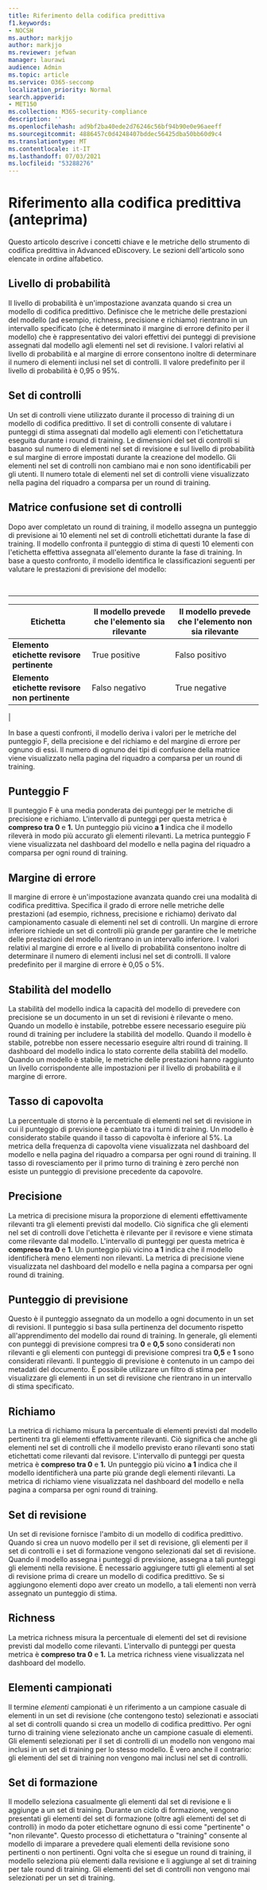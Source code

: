 ```yaml
---
title: Riferimento della codifica predittiva
f1.keywords:
- NOCSH
ms.author: markjjo
author: markjjo
ms.reviewer: jefwan
manager: laurawi
audience: Admin
ms.topic: article
ms.service: O365-seccomp
localization_priority: Normal
search.appverid:
- MET150
ms.collection: M365-security-compliance
description: ''
ms.openlocfilehash: ad9bf2ba40ede2d76246c56bf94b90e0e96aeeff
ms.sourcegitcommit: 4886457c0d4248407bddec56425dba50bb60d9c4
ms.translationtype: MT
ms.contentlocale: it-IT
ms.lasthandoff: 07/03/2021
ms.locfileid: "53288276"
---
```

# <a name="predictive-coding-reference-preview"></a>Riferimento alla codifica predittiva (anteprima)

Questo articolo descrive i concetti chiave e le metriche dello strumento di codifica predittiva in Advanced eDiscovery. Le sezioni dell'articolo sono elencate in ordine alfabetico.

## <a name="confidence-level"></a>Livello di probabilità

Il livello di probabilità è un'impostazione avanzata quando si crea un modello di codifica predittivo. Definisce che le metriche delle prestazioni del modello (ad esempio, richness, precisione e richiamo) rientrano in un intervallo specificato (che è determinato il margine di errore definito per il modello) che è rappresentativo dei valori effettivi dei punteggi di previsione assegnati dal modello agli elementi nel set di revisione. I valori relativi al livello di probabilità e al margine di errore consentono inoltre di determinare il numero di elementi inclusi nel set di controlli. Il valore predefinito per il livello di probabilità è 0,95 o 95%.

## <a name="control-set"></a>Set di controlli

Un set di controlli viene utilizzato durante il processo di training di un modello di codifica predittivo. Il set di controlli consente di valutare i punteggi di stima assegnati dal modello agli elementi con l'etichettatura eseguita durante i round di training. Le dimensioni del set di controlli si basano sul numero di elementi nel set di revisione e sul livello di probabilità e sul margine di errore impostati durante la creazione del modello. Gli elementi nel set di controlli non cambiano mai e non sono identificabili per gli utenti. Il numero totale di elementi nel set di controlli viene visualizzato nella pagina del riquadro a comparsa per un round di training.

## <a name="control-set-confusion-matrix"></a>Matrice confusione set di controlli

Dopo aver completato un round di training, il modello assegna un punteggio di previsione ai 10 elementi nel set di controlli etichettati durante la fase di training. Il modello confronta il punteggio di stima di questi 10 elementi con l'etichetta effettiva assegnata all'elemento durante la fase di training. In base a questo confronto, il modello identifica le classificazioni seguenti per valutare le prestazioni di previsione del modello:

<br>

****

|Etichetta|Il modello prevede che l'elemento sia rilevante|Il modello prevede che l'elemento non sia rilevante|
|---|---|---|
|**Elemento etichette revisore pertinente**|True positive|Falso positivo|
|**Elemento etichette revisore non pertinente**|Falso negativo|True negative|
|

In base a questi confronti, il modello deriva i valori per le metriche del punteggio F, della precisione e del richiamo e del margine di errore per ognuno di essi. Il numero di ognuno dei tipi di confusione della matrice viene visualizzato nella pagina del riquadro a comparsa per un round di training.

## <a name="f-score"></a>Punteggio F

Il punteggio F è una media ponderata dei punteggi per le metriche di precisione e richiamo.  L'intervallo di punteggi per questa metrica è **compreso tra 0** e **1.** Un punteggio più vicino **a 1** indica che il modello rileverà in modo più accurato gli elementi rilevanti. La metrica punteggio F viene visualizzata nel dashboard del modello e nella pagina del riquadro a comparsa per ogni round di training.

## <a name="margin-of-error"></a>Margine di errore

Il margine di errore è un'impostazione avanzata quando crei una modalità di codifica predittiva. Specifica il grado di errore nelle metriche delle prestazioni (ad esempio, richness, precisione e richiamo) derivato dal campionamento casuale di elementi nel set di controlli. Un margine di errore inferiore richiede un set di controlli più grande per garantire che le metriche delle prestazioni del modello rientrano in un intervallo inferiore. I valori relativi al margine di errore e al livello di probabilità consentono inoltre di determinare il numero di elementi inclusi nel set di controlli. Il valore predefinito per il margine di errore è 0,05 o 5%.

## <a name="model-stability"></a>Stabilità del modello

La stabilità del modello indica la capacità del modello di prevedere con precisione se un documento in un set di revisioni è rilevante o meno. Quando un modello è instabile, potrebbe essere necessario eseguire più round di training per includere la stabilità del modello. Quando il modello è stabile, potrebbe non essere necessario eseguire altri round di training. Il dashboard del modello indica lo stato corrente della stabilità del modello. Quando un modello è stabile, le metriche delle prestazioni hanno raggiunto un livello corrispondente alle impostazioni per il livello di probabilità e il margine di errore.

## <a name="overturn-rate"></a>Tasso di capovolta

La percentuale di storno è la percentuale di elementi nel set di revisione in cui il punteggio di previsione è cambiato tra i turni di training. Un modello è considerato stabile quando il tasso di capovolta è inferiore al 5%. La metrica della frequenza di capovolta viene visualizzata nel dashboard del modello e nella pagina del riquadro a comparsa per ogni round di training. Il tasso di rovesciamento per il primo turno di training è zero perché non esiste un punteggio di previsione precedente da capovolre.

## <a name="precision"></a>Precisione

La metrica di precisione misura la proporzione di elementi effettivamente rilevanti tra gli elementi previsti dal modello. Ciò significa che gli elementi nel set di controlli dove l'etichetta è rilevante per il revisore e viene stimata come rilevante dal modello. L'intervallo di punteggi per questa metrica è **compreso tra 0** e **1.** Un punteggio più vicino **a 1** indica che il modello identificherà meno elementi non rilevanti. La metrica di precisione viene visualizzata nel dashboard del modello e nella pagina a comparsa per ogni round di training.

## <a name="prediction-score"></a>Punteggio di previsione

Questo è il punteggio assegnato da un modello a ogni documento in un set di revisioni. Il punteggio si basa sulla pertinenza del documento rispetto all'apprendimento del modello dai round di training. In generale, gli elementi con punteggi di previsione compresi tra **0** e **0,5** sono considerati non rilevanti e gli elementi con punteggi di previsione compresi tra **0,5** e **1** sono considerati rilevanti. Il punteggio di previsione è contenuto in un campo dei metadati del documento. È possibile utilizzare un filtro di stima per visualizzare gli elementi in un set di revisione che rientrano in un intervallo di stima specificato.

## <a name="recall"></a>Richiamo

La metrica di richiamo misura la percentuale di elementi previsti dal modello pertinenti tra gli elementi effettivamente rilevanti. Ciò significa che anche gli elementi nel set di controlli che il modello previsto erano rilevanti sono stati etichettati come rilevanti dal revisore. L'intervallo di punteggi per questa metrica è **compreso tra 0** e **1.** Un punteggio più vicino **a 1** indica che il modello identificherà una parte più grande degli elementi rilevanti. La metrica di richiamo viene visualizzata nel dashboard del modello e nella pagina a comparsa per ogni round di training.

## <a name="review-set"></a>Set di revisione

Un set di revisione fornisce l'ambito di un modello di codifica predittivo. Quando si crea un nuovo modello per il set di revisione, gli elementi per il set di controlli e i set di formazione vengono selezionati dal set di revisione. Quando il modello assegna i punteggi di previsione, assegna a tali punteggi gli elementi nella revisione. È necessario aggiungere tutti gli elementi al set di revisione prima di creare un modello di codifica predittivo. Se si aggiungono elementi dopo aver creato un modello, a tali elementi non verrà assegnato un punteggio di stima.

## <a name="richness"></a>Richness

La metrica richness misura la percentuale di elementi del set di revisione previsti dal modello come rilevanti. L'intervallo di punteggi per questa metrica è **compreso tra 0** e **1.** La metrica richness viene visualizzata nel dashboard del modello.

## <a name="sampled-items"></a>Elementi campionati

Il termine *elementi* campionati è un riferimento a un campione casuale di elementi in un set di revisione (che contengono testo) selezionati e associati al set di controlli quando si crea un modello di codifica predittivo. Per ogni turno di training viene selezionato anche un campione casuale di elementi. Gli elementi selezionati per il set di controlli di un modello non vengono mai inclusi in un set di training per lo stesso modello. È vero anche il contrario: gli elementi del set di training non vengono mai inclusi nel set di controlli.

## <a name="training-set"></a>Set di formazione

Il modello seleziona casualmente gli elementi dal set di revisione e li aggiunge a un set di training. Durante un ciclo di formazione, vengono presentati gli elementi del set di formazione (oltre agli elementi del set di controlli) in modo da poter etichettare ognuno di essi come "pertinente" o "non rilevante". Questo processo di etichettatura o "training" consente al modello di imparare a prevedere quali elementi della revisione sono pertinenti o non pertinenti. Ogni volta che si esegue un round di training, il modello seleziona più elementi dalla revisione e li aggiunge al set di training per tale round di training. Gli elementi del set di controlli non vengono mai selezionati per un set di training.
